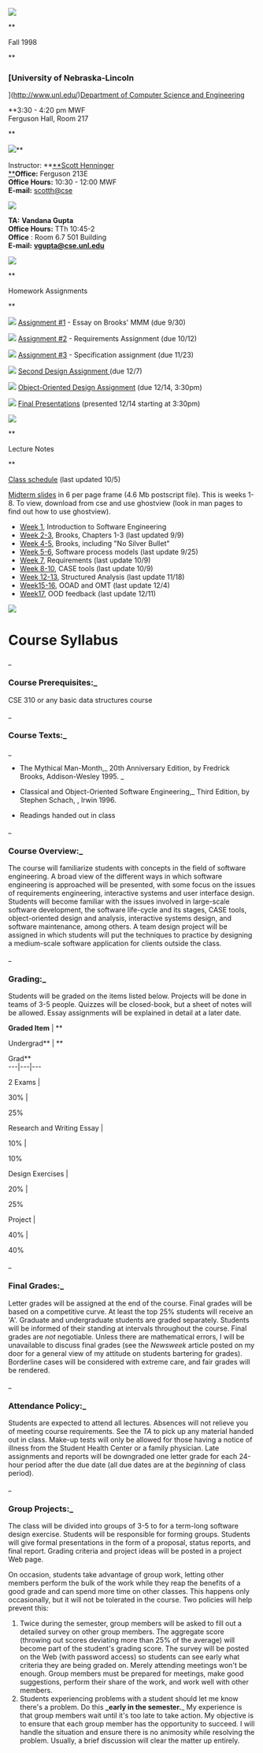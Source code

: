 ![](461-title.gif)

**

Fall 1998

**

### [University of Nebraska-Lincoln  
](http://www.unl.edu/)[Department of Computer Science and
Engineering](http://cse.unl.edu/)

  
**3:30 - 4:20 pm MWF  
Ferguson Hall, Room 217

**

![](../../borders/blue-short.jpg)**  
  
Instructor: **[**Scott Henninger  
**](http://pooh.unl.edu/~scotth)**Office:** Ferguson 213E  
**Office Hours:** 10:30 - 12:00 MWF  
**E-mail:** [scotth@cse](mailto:scotth@pooh.unl.edu)  
  
![](../../borders/blue-short.jpg)  
  
**TA:** **Vandana Gupta**  
**Office Hours:** TTh 10:45-2  
**Office** : Room 6.7 501 Building  
**E-mail:** [**vgupta@cse.unl.edu**](mailto:vgupta@cse.unl.edu)

![](../../borders/blue-purple.gif)

**

Homework Assignments

**

![](Bullet4.gif)  [Assignment #1](461-assignments.html) \- Essay on Brooks'
MMM (due 9/30)

![](Bullet4.gif) [Assignment #2](requirement-assmt.html) \- Requirements
Assignment (due 10/12)

![](Bullet4.gif) [Assignment #3](spec-assmt.html) \- Specification assignment
(due 11/23)

![](Bullet4.gif) [Second Design Assignment ](design2.html)(due 12/7)

![](Bullet4.gif) [Object-Oriented Design Assignment](ood-assmt.html) (due
12/14, 3:30pm)

![](Bullet4.gif) [Final Presentations](final-assmt.html) (presented 12/14
starting at 3:30pm)

![](../../borders/blue-purple.gif)

**

Lecture Notes

**

[Class schedule](461-schedule.html) (last updated 10/5)

[Midterm slides](midterm.ps) in 6 per page frame (4.6 Mb postscript file).
This is weeks 1-8. To view, download from cse and use ghostview (look in man
pages to find out how to use ghostview).

  * [Week 1](se-week1/index.htm), Introduction to Software Engineering 
  * [Week 2-3](se-week2/index.htm), Brooks, Chapters 1-3 (last updated 9/9) 
  * [Week 4-5](se-week4-5/index.htm), Brooks, including "No Silver Bullet" 
  * [Week 5-6](week5-6/index.htm), Software process models (last update 9/25) 
  * [Week 7](week7/index.htm), Requirements (last update 10/9) 
  * [Week 8-10](week8-10/index.htm), CASE tools (last update 10/9) 
  * [Week 12-13](week12-13/index.htm), Structured Analysis (last update 11/18) 
  * [Week15-16](week15-16/index.htm), OOAD and OMT (last update 12/4)
  * [Week17](week17/index.htm), OOD feedback (last update 12/11)

![](../../borders/blue-purple.gif)

# Course Syllabus

_

### Course Prerequisites:_

CSE 310 or any basic data structures course

_

### Course Texts:_

_

  * The Mythical Man-Month,_ 20th Anniversary Edition, by Fredrick Brooks, Addison-Wesley 1995. 
_

  * Classical and Object-Oriented Software Engineering,_ Third Edition, by Stephen Schach, , Irwin 1996. 
  * Readings handed out in class

_

### Course Overview:_

The course will familiarize students with concepts in the field of software
engineering. A broad view of the different ways in which software engineering
is approached will be presented, with some focus on the issues of requirements
engineering, interactive systems and user interface design. Students will
become familiar with the issues involved in large-scale software development,
the software life-cycle and its stages, CASE tools, object-oriented design and
analysis, interactive systems design, and software maintenance, among others.
A team design project will be assigned in which students will put the
techniques to practice by designing a medium-scale software application for
clients outside the class.

_

### Grading:_

Students will be graded on the items listed below. Projects will be done in
teams of 3-5 people. Quizzes will be closed-book, but a sheet of notes will be
allowed. Essay assignments will be explained in detail at a later date.

**Graded Item** |  **

Undergrad** |  **

Grad**  
---|---|---  
  
2 Exams |

30% |

25%  
  
Research and Writing Essay |

10% |

10%  
  
Design Exercises |

20% |

25%  
  
Project |

40% |

40%  
  
_

### Final Grades:_

Letter grades will be assigned at the end of the course. Final grades will be
based on a competitive curve. At least the top 25% students will receive an
'A'. Graduate and undergraduate students are graded separately. Students will
be informed of their standing at intervals throughout the course. Final grades
are _not_ negotiable. Unless there are mathematical errors, I will be
unavailable to discuss final grades (see the _Newsweek_ article posted on my
door for a general view of my attitude on students bartering for grades).
Borderline cases will be considered with extreme care, and fair grades will be
rendered.

_

### Attendance Policy:_

Students are expected to attend all lectures. Absences will not relieve you of
meeting course requirements. See the _TA_ to pick up any material handed out
in class. Make-up tests will only be allowed for those having a notice of
illness from the Student Health Center or a family physician. Late assignments
and reports will be downgraded one letter grade for each 24-hour period after
the due date (all due dates are at the _beginning_ of class period).

_

### Group Projects:_

The class will be divided into groups of 3-5 to for a term-long software
design exercise. Students will be responsible for forming groups. Students
will give formal presentations in the form of a proposal, status reports, and
final report. Grading criteria and project ideas will be posted in a project
Web page.

On occasion, students take advantage of group work, letting other members
perform the bulk of the work while they reap the benefits of a good grade and
can spend more time on other classes. This happens only occasionally, but it
will not be tolerated in the course. Two policies will help prevent this:

  1. Twice during the semester, group members will be asked to fill out a detailed survey on other group members. The aggregate score (throwing out scores deviating more than 25% of the average) will become part of the student's grading score. The survey will be posted on the Web (with password access) so students can see early what criteria they are being graded on. Merely attending meetings won't be enough. Group members must be prepared for meetings, make good suggestions, perform their share of the work, and work well with other members. 
  2. Students experiencing problems with a student should let me know there's a problem. Do this **_early in the semester.**_ My experience is that group members wait until it's too late to take action. My objective is to ensure that each group member has the opportunity to succeed. I will handle the situation and ensure there is no animosity while resolving the problem. Usually, a brief discussion will clear the matter up entirely. 

